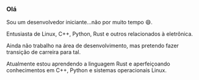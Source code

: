 ### Olá

Sou um desenvolvedor iniciante...não por muito tempo 😄.

Entusiasta de Linux, C++, Python, Rust e outros relacionados à eletrônica.

Ainda não trabalho na área de desenvolvimento, mas pretendo fazer transição de carreira para tal.

Atualmente estou aprendendo a linguagem Rust e aperfeiçoando conhecimentos em C++, Python e sistemas operacionais Linux.

<!--
**Mecanight/Mecanight** is a ✨ _special_ ✨ repository because its `README.md` (this file) appears on your GitHub profile.

Here are some ideas to get you started:

- 🔭 I’m currently working on ...
- 🌱 I’m currently learning ...
- 👯 I’m looking to collaborate on ...
- 🤔 I’m looking for help with ...
- 💬 Ask me about ...
- 📫 How to reach me: ...
- 😄 Pronouns: ...
- ⚡ Fun fact: ...
-->

